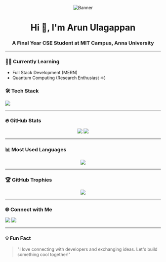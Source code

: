 <!-- Banner -->
<p align="center">
  <img src="https://your-banner-link.com/banner.png" alt="Banner" />
</p>

<h1 align="center">Hi 👋, I'm Arun Ulagappan</h1>
<h3 align="center">A Final Year CSE Student at MIT Campus, Anna University</h3>

---

### 👨‍💻 Currently Learning
- Full Stack Development (MERN)
- Quantum Computing (Research Enthusiast ⚛️)

### 🛠️ Tech Stack
<p align="left">
  <img src="https://skillicons.dev/icons?i=cpp,java,js,react,nodejs,mongodb,mysql,py,html,css,git,github,vscode" />
</p>

---

### 🔥 GitHub Stats
<p align="center">
  <img src="https://github-readme-stats.vercel.app/api?username=ArunUlagappan&show_icons=true&theme=radical" />
  <img src="https://github-readme-streak-stats.herokuapp.com?user=ArunUlagappan&theme=radical" />
</p>

---

### 📊 Most Used Languages
<p align="center">
  <img src="https://github-readme-stats.vercel.app/api/top-langs/?username=ArunUlagappan&layout=compact&theme=radical" />
</p>

---

### 🏆 GitHub Trophies
<p align="center">
  <img src="https://github-profile-trophy.vercel.app/?username=ArunUlagappan&theme=onestar&margin-w=15" />
</p>

---

### 🌐 Connect with Me
<p align="left">
  <a href="mailto:sarunulagappan@gmail.com"><img src="https://img.shields.io/badge/Gmail-D14836?style=for-the-badge&logo=gmail&logoColor=white" /></a>
  <a href="https://www.linkedin.com/in/arunulagappan2024/"><img src="https://img.shields.io/badge/LinkedIn-blue?style=for-the-badge&logo=linkedin" /></a>
</p>

---

### 💡 Fun Fact
> "I love connecting with developers and exchanging ideas. Let's build something cool together!"

